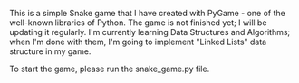 This is a simple Snake game that I have created with PyGame - one of the well-known libraries of Python. The game is not finished yet; I will be updating it regularly. I'm currently learning Data Structures and Algorithms; when I'm done with them, I'm going to implement "Linked Lists" data structure in my game.

To start the game, please run the snake_game.py file.

